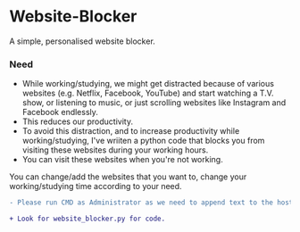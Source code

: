 # Website-Blocker
A simple, personalised website blocker.

### Need
- While working/studying, we might get distracted because of various websites (e.g. Netflix, Facebook, YouTube) and start watching a T.V. show, or listening to music, or just scrolling websites like Instagram and Facebook endlessly. 
- This reduces our productivity.
- To avoid this distraction, and to increase productivity while working/studying, I've wriiten a python code that blocks you from visiting these websites during your working hours.
- You can visit these websites when you're not working.

You can change/add the websites that you want to, change your working/studying time according to your need.
```diff
- Please run CMD as Administrator as we need to append text to the host file located in system32 folder.
```
```diff
+ Look for website_blocker.py for code.
```
